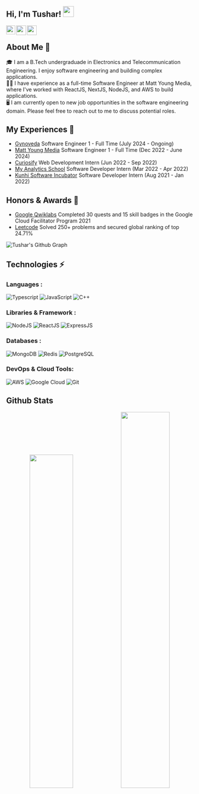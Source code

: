 ## Hi, I'm Tushar! <img src="https://github.com/TheDudeThatCode/TheDudeThatCode/blob/master/Assets/Hi.gif" width="29px"> 

<a href="https://www.linkedin.com/in/tusharnath10/">
  <img align="left" width="24px" src="https://cdn.jsdelivr.net/npm/simple-icons@v3/icons/linkedin.svg"  />
</a>
<a href="https://twitter.com/tusharnath1999">
  <img align="left" width="26px" src="https://cdn.jsdelivr.net/npm/simple-icons@v3/icons/twitter.svg" />
</a>
<a href="mailto:tusharnath10@gmail.com">
  <img align="left" width="26px" src="https://cdn.jsdelivr.net/npm/simple-icons@v3/icons/gmail.svg" />
</a>

<br />

## About Me 🚀
🎓 I am a B.Tech undergraduade in Electronics and Telecommunication Engineering. I enjoy software engineering and building complex applications.</br>
👨‍💻 I have experience as a full-time Software Engineer at Matt Young Media, where I've worked with ReactJS, NextJS, NodeJS, and AWS to build applications.<br/>
🖥 I am currently open to new job opportunities in the software engineering domain. Please feel free to reach out to me to discuss potential roles.<br />

## My Experiences 🙌
- [Gynoveda](https://gynoveda.com/) Software Engineer 1 - Full Time (July 2024 - Ongoing)
- [Matt Young Media](https://www.mattyoungmedia.com/) Software Engineer 1 - Full Time (Dec 2022 - June 2024)
- [Curiosify](https://www.linkedin.com/company/curiosify/) Web Development Intern (Jun 2022 - Sep 2022)
- [My Analytics School](https://www.linkedin.com/company/my-analytics-school/) Software Developer Intern (Mar 2022 - Apr 2022)
- [Kunhi Software Incubator](https://www.linkedin.com/company/kunhi-software-incubator/) Software Developer Intern (Aug 2021 - Jan 2022)

## Honors & Awards 🏅
- [Google Qwiklabs](https://www.qwiklabs.com/public_profiles/ec65baca-24c3-4b36-a896-2168e0ceb8f6) Completed 30 quests and 15 skill badges in the Google Cloud Facilitator Program 2021
- [Leetcode](https://leetcode.com/tushar-nath/) Solved 250+ problems and secured global ranking of top 24.71%

![Tushar's Github Graph](https://github-readme-activity-graph.vercel.app/graph?username=tushar-nath&custom_title=Tushar's%20GitHub%20Activity%20Graph&bg_color=0D1117&color=7F3FBF&line=7F3FBF&point=7F3FBF&area_color=FFFFFF&title_color=FFFFFF&area=true)

## Technologies ⚡ 

### Languages :
![Typescript](https://img.shields.io/badge/TypeScript-007ACC?style=flat-square&logo=typescript&logoColor=white)
![JavaScript](https://img.shields.io/badge/-JavaScript-black?style=flat-square&logo=javascript)
![C++](https://img.shields.io/badge/-C++-00599C?style=flat-square&logo=c)

### Libraries & Framework :

![NodeJS](https://img.shields.io/badge/Node.js-43853D?style=flat-square&logo=node.js&logoColor=white)
![ReactJS](https://img.shields.io/badge/React-20232A?style=flat-square&logo=react&logoColor=61DAFB)
![ExpressJS](https://img.shields.io/badge/Express.js-404D59?style=fflat-square)

### Databases :
![MongoDB](https://img.shields.io/badge/MongoDB-4EA94B?style=flat-square&logo=mongodb&logoColor=white)
![Redis](https://img.shields.io/badge/redis-%23DD0031.svg?&style=flat-square&logo=redis&logoColor=white)
![PostgreSQL](https://img.shields.io/badge/PostgreSQL-316192?style=flat-square&logo=postgresql&logoColor=white)

### DevOps & Cloud Tools:

![AWS](https://img.shields.io/badge/Amazon_AWS-232F3E?style=flat-square&logo=amazon-aws&logoColor=white)
![Google Cloud](https://img.shields.io/badge/Google%20Cloud-black?style=flat-square&logo=google-cloud)
![Git](https://img.shields.io/badge/-Git-black?style=flat-square&logo=git)


## Github Stats

<p align="center">
  <img width="48%" src="https://github-readme-stats.vercel.app/api?username=tushar-nath&show_icons=true&theme=tokyonight" />
  <img width="51%" src="https://github-readme-streak-stats.herokuapp.com/?user=tushar-nath&theme=tokyonight" />
</p>
